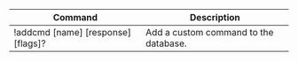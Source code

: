 | Command | Description |
| --- | --- |
| !addcmd [name] [response] [flags]? | Add a custom command to the database. |